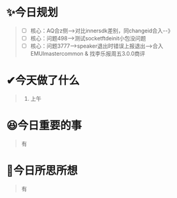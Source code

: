 # ✨今日规划

> - [ ] 核心：AQ合z侧-->对比innersdk差别，同changeid合入--》
> - [ ] 核心：问题498-->测试socketftdeinit小包没问题
> - [ ] 核心：问题3777-->speaker退出时错误上报退出-->合入EMUImastercommon & 找李乐报周五3.0.0商评

# ✔今天做了什么

> 1. 上午

# 😆今日重要的事

> 有

# 🤔今日所思所想

> 有
>

